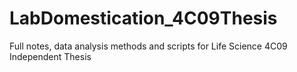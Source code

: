 # LabDomestication_4C09Thesis
Full notes, data analysis methods and scripts for Life Science 4C09 Independent Thesis
